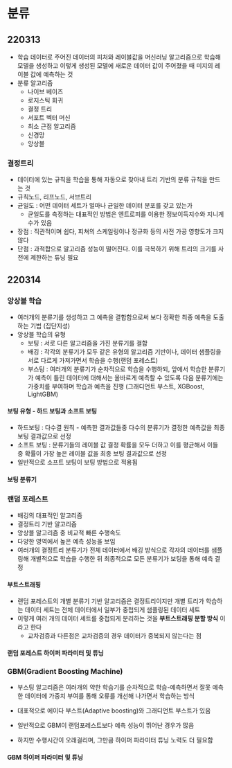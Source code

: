 # 분류

## 220313

* 학습 데이터로 주어진 데이터의 피처와 레이블값을 머신러닝 알고리즘으로 학습해 모델을 생성하고 이렇게 생성된 모델에 새로운 데이터 값이 주어졌을 때 미지의 레이블 값에 예측하는 것
* 분류 알고리즘
  * 나이브 베이즈
  * 로지스틱 회귀
  * 결정 트리
  * 서포트 벡터 머신
  * 최소 근접 알고리즘
  * 신경망
  * 앙상블

### 결정트리

* 데이터에 있는 규칙을 학습을 통해 자동으로 찾아내 트리 기반의 분류 규칙을 만드는 것
* 규칙노드, 리프노드, 서브트리
* 균일도 : 어떤 데이터 세트가 얼마나 균일한 데이터 분포를 갖고 있는가
  * 균일도를 측정하는 대표적인 방법은 엔트로피를 이용한 정보이득지수와 지니계수가 있음
* 장점 : 직관적이며 쉽다, 피쳐의 스케일링이나 정규화 등의 사전 가공 영향도가 크지 않다
* 단점 : 과적합으로 알고리즘 성능이 떨어진다. 이를 극복하기 위해 트리의 크기를 사전에 제한하는 튜닝 필요

## 220314

### 앙상블 학습

* 여러개의 분류기를 생성하고 그 예측을 결합함으로써 보다 정확한 최종 예측을 도출하는 기법 (집단지성)
* 앙상블 학습의 유형
  * 보팅 : 서로 다른 알고리즘을 가진 분류기를 결합
  * 배깅 : 각각의 분류기가 모두 같은 유형의 알고리즘 기반이나, 데이터 샘플링을 서로 다르게 가져가면서 학습을 수행(랜덤 포레스트)
  * 부스팅 : 여러개의 분류기가 순차적으로 학습을 수행하되, 앞에서 학습한 분류기가 예측이 틀린 데이터에 대해서는 올바르게 예측할 수 있도록 다음 분류기에는 가중치를 부여하며 학습과 예측을 진행 (그래디언트 부스트, XGBoost, LightGBM)

#### 보팅 유형 - 하드 보팅과 소프트 보팅

* 하드보팅 : 다수결 원칙 - 예측한 결과값들중 다수의 분류기가 결정한 예측값을 최종 보팅 결과값으로 선정
* 소프트 보팅 : 분류기들의 레이블 값 결정 확률을 모두 더하고 이를 평균해서 이들 중 확률이 가장 높은 레이블 값을 최종 보팅 결과값으로 선정
* 일반적으로 소프트 보팅이 보팅 방법으로 적용됨

#### 보팅 분류기

### 랜덤 포레스트

* 배깅의 대표적인 알고리즘
* 결정트리 기반 알고리즘
* 앙상블 알고리즘 중 비교적 빠른 수행속도
* 다양한 영역에서 높은 예측 성능을 보임
* 여러개의 결정트리 분류기가 전체 데이터에서 배깅 방식으로 각자의 데이터를 샘플링해 개별적으로 학습을 수행한 뒤 최종적으로 모든 분류기가 보팅을 통해 예측 결정

#### 부트스트래핑

* 랜덤 포레스트의 개별 분류기 기반 알고리즘은 결정트리이지만 개별 트리가 학습하는 데이터 세트는 전체 데이터에서 일부가 중첩되게 샘플링된 데이터 세트
* 이렇게 여러 개의 데이터 세트를 중첩되게 분리하는 것을 **부트스트래핑 분할 방식** 이라고 한다
  * 교차검증과 다른점은 교차검증의 경우 데이터가 중복되지 않는다는 점

#### 랜덤 포레스트 하이퍼 파라미터 및 튜닝

### GBM(Gradient Boosting Machine)

* 부스팅 알고리즘은 여러개의 약한 학습기를 순차적으로 학습-예측하면서 잘못 예측한 데이터에 가중치 부여를 통해 오류를 개선해 나가면서 학습하는 방식

* 대표적으로 에이다 부스트(Adaptive boosting)와 그래디언트 부스트가 있음

* 일반적으로 GBM이 랜덤포레스트보다 예측 성능이 뛰어난 경우가 많음
* 하지만 수행시간이 오래걸리며, 그만큼 하이퍼 파라미터 튜닝 노력도 더 필요함

#### GBM 하이퍼 파라미터 및 튜닝



